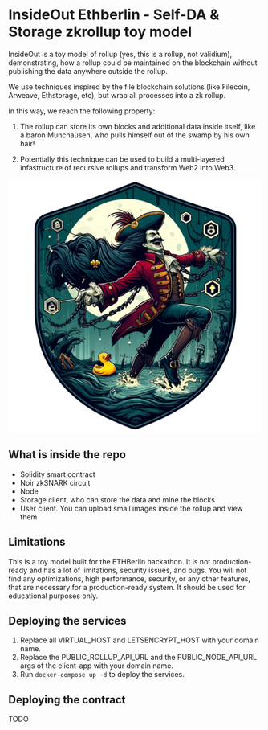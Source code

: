# InsideOut Ethberlin - Self-DA & Storage zkrollup toy model

InsideOut is a toy model of rollup (yes, this is a rollup, not validium), demonstrating, how a rollup could be maintained on the blockchain without publishing the data anywhere outside the rollup.

We use techniques inspired by the file blockchain solutions (like Filecoin, Arweave, Ethstorage, etc), but wrap all processes into a zk rollup.


In this way, we reach the following property:

1. The rollup can store its own blocks and additional data inside itself, like a baron Munchausen, who pulls himself out of the swamp by his own hair!

2. Potentially this technique can be used to build a multi-layered infastructure of recursive rollups and transform Web2 into Web3.


![image](assets/insideout2.webp)


## What is inside the repo

* Solidity smart contract
* Noir zkSNARK circuit
* Node
* Storage client, who can store the data and mine the blocks
* User client. You can upload small images inside the rollup and view them

## Limitations

This is a toy model built for the ETHBerlin hackathon. It is not production-ready and has a lot of limitations, security issues, and bugs. You will not find any optimizations, high performance, security, or any other features, that are necessary for a production-ready system. It should be used for educational purposes only.


## Deploying the services
1. Replace all VIRTUAL_HOST and LETSENCRYPT_HOST with your domain name.
2. Replace the PUBLIC_ROLLUP_API_URL and the PUBLIC_NODE_API_URL args of the client-app with your domain name.
3. Run `docker-compose up -d` to deploy the services.

## Deploying the contract
TODO


